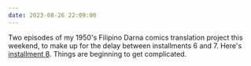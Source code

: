 ```yaml
---
date: 2023-08-26 22:09:00
---
```


Two episodes of my 1950's Filipino Darna comics translation project this weekend, to make up for the delay between installments 6 and 7. Here's [installment 8](https://multoghost.wordpress.com/2023/08/26/1950s-darna-the-plot-thickens/). Things are beginning to get complicated.
